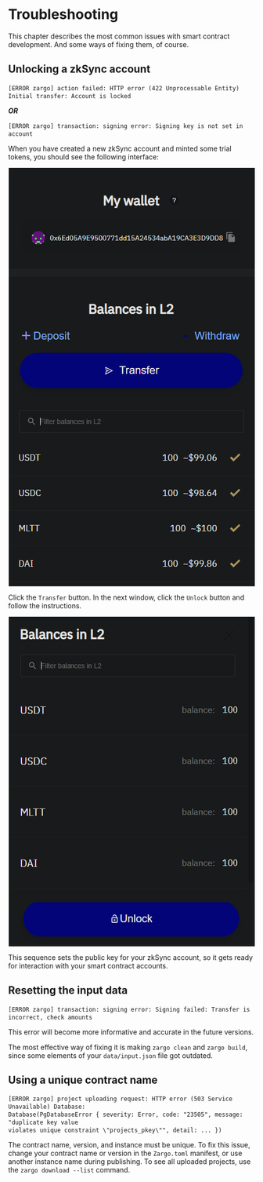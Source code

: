 # Troubleshooting

This chapter describes the most common issues with smart contract development.
And some ways of fixing them, of course.

## Unlocking a zkSync account

```bash,no_run,noplaypen
[ERROR zargo] action failed: HTTP error (422 Unprocessable Entity) Initial transfer: Account is locked
```

***OR***

```bash,no_run,noplaypen
[ERROR zargo] transaction: signing error: Signing key is not set in account
```

When you have created a new zkSync account and minted some trial tokens, you should
see the following interface:

<img style="display: block; margin: auto;" width="503" height="853" src="../../img/transfer.png"/>

Click the `Transfer` button. In the next window, click the `Unlock` button and
follow the instructions.

<img style="display: block; margin: auto;" width="503" height="672" src="../../img/unlock.png"/>

This sequence sets the public key for your zkSync account, so it gets ready for
interaction with your smart contract accounts.

## Resetting the input data

```bash,no_run,noplaypen
[ERROR zargo] transaction: signing error: Signing failed: Transfer is incorrect, check amounts
```

This error will become more informative and accurate in the future versions.

The most effective way of fixing it is making `zargo clean` and `zargo build`, since some
elements of your `data/input.json` file got outdated.

## Using a unique contract name

```bash,no_run,noplaypen
[ERROR zargo] project uploading request: HTTP error (503 Service Unavailable) Database:
Database(PgDatabaseError { severity: Error, code: "23505", message: "duplicate key value
violates unique constraint \"projects_pkey\"", detail: ... })
```

The contract name, version, and instance must be unique.
To fix this issue, change your contract name or version in the `Zargo.toml` manifest, or
use another instance name during publishing.
To see all uploaded projects, use the `zargo download --list` command.
